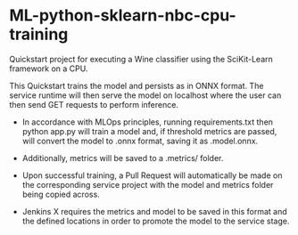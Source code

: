 # ML-python-sklearn-nbc-cpu-training


Quickstart project for executing a Wine classifier using the SciKit-Learn framework on a CPU.

This Quickstart trains the model and persists as in ONNX format. The service runtime will then serve the model on localhost where the user can then send GET requests to perform inference.

* In accordance with MLOps principles, running requirements.txt then python app.py will train a model and, if threshold metrics are passed, will convert the model to .onnx format, saving it as .model.onnx.

* Additionally, metrics will be saved to a .metrics/ folder.

* Upon successful training, a Pull Request will automatically be made on the corresponding service project with the model and metrics folder being copied across.

* Jenkins X requires the metrics and model to be saved in this format and the defined locations in order to promote the model to the service stage.
